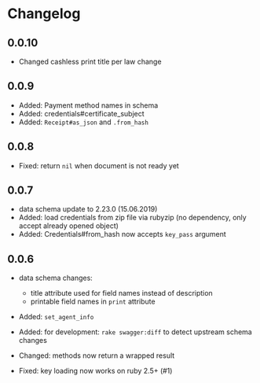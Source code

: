 # Changelog

## 0.0.10
- Changed cashless print title per law change

## 0.0.9

- Added: Payment method names in schema
- Added: credentials#certificate_subject
- Added: `Receipt#as_json` and `.from_hash`

## 0.0.8

- Fixed: return `nil` when document is not ready yet

## 0.0.7

- data schema update to 2.23.0 (15.06.2019)
- Added: load credentials from zip file via rubyzip (no dependency, only accept already opened object)
- Added: Credentials#from_hash now accepts `key_pass` argument

## 0.0.6

- data schema changes:
  - title attribute used for field names instead of description
  - printable field names in `print` attribute

- Added: `set_agent_info`
- Added: for development: `rake swagger:diff` to detect upstream schema changes
- Changed: methods now return a wrapped result
- Fixed: key loading now works on ruby 2.5+ (#1)
